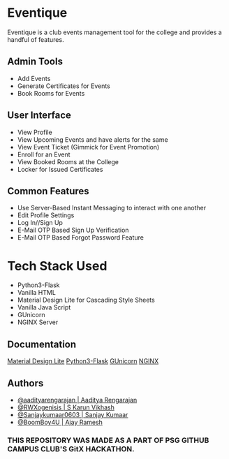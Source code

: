# Eventique

Eventique is a club events management tool for the college and provides a handful of features.

## Admin Tools
- Add Events
- Generate Certificates for Events
- Book Rooms for Events

## User Interface
- View Profile
- View Upcoming Events and have alerts for the same
- View Event Ticket (Gimmick for Event Promotion)
- Enroll for an Event
- View Booked Rooms at the College
- Locker for Issued Certificates

## Common Features
- Use Server-Based Instant Messaging to interact with one another
- Edit Profile Settings
- Log In//Sign Up
- E-Mail OTP Based Sign Up Verification
- E-Mail OTP Based Forgot Password Feature

# Tech Stack Used
- Python3-Flask
- Vanilla HTML
- Material Design Lite for Cascading Style Sheets
- Vanilla Java Script
- GUnicorn
- NGINX Server

## Documentation
<a href="https://getmdl.io/started/index.html">Material Design Lite</a>
<a href="https://flask.palletsprojects.com/en/2.2.x/">Python3-Flask</a>
<a href="https://gunicorn.org/#docs">GUnicorn</a>
<a href="https://nginx.org/en/docs/">NGINX</a>

## Authors
- <a href="https://github.com/aadityarengarajan">@aadityarengarajan | Aaditya Rengarajan</a>
- <a href="https://github.com/RWXogenisis">@RWXogenisis | S Karun Vikhash</a>
- <a href="https://github.com/Sanjaykumaar0603">@Sanjaykumaar0603 | Sanjay Kumaar</a>
- <a href="https://github.com/BoomBoy4U">@BoomBoy4U | Ajay Ramesh</a>

### THIS REPOSITORY WAS MADE AS A PART OF PSG GITHUB CAMPUS CLUB'S GitX HACKATHON.